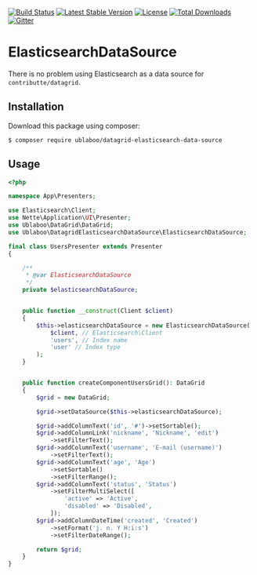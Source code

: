 [![Build Status](https://travis-ci.org/ublaboo/datagrid-elasticsearch-data-source.svg?branch=master)](https://travis-ci.org/ublaboo/datagrid-elasticsearch-data-source)
[![Latest Stable Version](https://poser.pugx.org/ublaboo/datagrid-elasticsearch-data-source/v/stable)](https://packagist.org/packages/ublaboo/datagrid-elasticsearch-data-source)
[![License](https://poser.pugx.org/ublaboo/datagrid-elasticsearch-data-source/license)](https://packagist.org/packages/ublaboo/datagrid-elasticsearch-data-source)
[![Total Downloads](https://poser.pugx.org/ublaboo/datagrid-elasticsearch-data-source/downloads)](https://packagist.org/packages/ublaboo/datagrid-elasticsearch-data-source)
[![Gitter](https://img.shields.io/gitter/room/nwjs/nw.js.svg)](https://gitter.im/ublaboo/help)

# ElasticsearchDataSource

There is no problem using Elasticsearch as a data source for `contributte/datagrid`.

## Installation

Download this package using composer:

```
$ composer require ublaboo/datagrid-elasticsearch-data-source
```

## Usage

```php
<?php

namespace App\Presenters;

use Elasticsearch\Client;
use Nette\Application\UI\Presenter;
use Ublaboo\DataGrid\DataGrid;
use Ublaboo\DatagridElasticsearchDataSource\ElasticsearchDataSource;

final class UsersPresenter extends Presenter
{

	/**
	 * @var ElasticsearchDataSource
	 */
	private $elasticsearchDataSource;


	public function __construct(Client $client)
	{
		$this->elasticsearchDataSource = new ElasticsearchDataSource(
			$client, // Elasticsearch\Client
			'users', // Index name
			'user' // Index type
		);
	}


	public function createComponentUsersGrid(): DataGrid
	{
		$grid = new DataGrid;

		$grid->setDataSource($this->elasticsearchDataSource);

		$grid->addColumnText('id', '#')->setSortable();
		$grid->addColumnLink('nickname', 'Nickname', 'edit')
			->setFilterText();
		$grid->addColumnText('username', 'E-mail (username)')
			->setFilterText();
		$grid->addColumnText('age', 'Age')
			->setSortable()
			->setFilterRange();
		$grid->addColumnText('status', 'Status')
			->setFilterMultiSelect([
				'active' => 'Active',
				'disabled' => 'Disabled',
			]);
		$grid->addColumnDateTime('created', 'Created')
			->setFormat('j. n. Y H:i:s')
			->setFilterDateRange();

		return $grid;
	}
}
```
